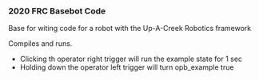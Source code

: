 ### 2020 FRC Basebot Code
Base for witing code for a robot with the Up-A-Creek Robotics framework

Compiles and runs. 
- Clicking th operator right trigger will run the example state for 1 sec
- Holding down the operator left trigger will turn opb_example true